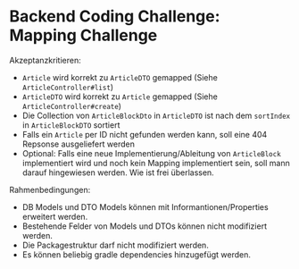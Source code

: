 # Backend Coding Challenge: Mapping Challenge

Akzeptanzkritieren: 
 - `Article` wird korrekt zu `ArticleDTO` gemapped (Siehe `ArticleController#list`)
 - `ArticleDTO` wird korrekt zu `Article` gemapped (Siehe `ArticleController#create`)
 - Die Collection von `ArticleBlockDto` in `ArticleDTO` ist nach dem `sortIndex` in `ArticleBlockDTO` sortiert
 - Falls ein `Article` per ID nicht gefunden werden kann, soll eine 404 Repsonse ausgeliefert werden
 - Optional: Falls eine neue Implementierung/Ableitung von `ArticleBlock` implementiert wird und noch kein Mapping implementiert sein,
   soll mann darauf hingewiesen werden. Wie ist frei überlassen.
 
Rahmenbedingungen:
 - DB Models und DTO Models können mit Informantionen/Properties erweitert werden.
 - Bestehende Felder von Models und DTOs können nicht modifiziert werden. 
 - Die Packagestruktur darf nicht modifiziert werden. 
 - Es können beliebig gradle dependencies hinzugefügt werden. 
 

